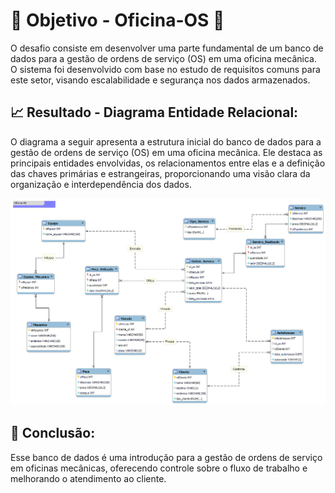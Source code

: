 # 🔧 Objetivo - Oficina-OS 🚗 

O desafio consiste em desenvolver uma parte fundamental de um banco de dados para a gestão de ordens de serviço (OS) em uma oficina mecânica. O sistema foi desenvolvido com base no estudo de requisitos comuns para este setor, visando escalabilidade e segurança nos dados armazenados. 

## 📈 Resultado - Diagrama Entidade Relacional:
 
   O diagrama a seguir apresenta a estrutura inicial do banco de dados para a gestão de ordens de serviço (OS) em uma oficina mecânica. Ele destaca as principais entidades envolvidas, os relacionamentos entre elas e a definição das chaves primárias e estrangeiras, proporcionando uma visão clara da organização e interdependência dos dados.   

   ![Link da Imagem](/img/DiagramOficinaOS.png)

## 🧰 Conclusão: 

   Esse banco de dados é uma introdução para a gestão de ordens de serviço em oficinas mecânicas, oferecendo controle sobre o fluxo de trabalho e melhorando o atendimento ao cliente.

   